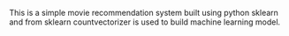 This is a simple movie recommendation system built using python sklearn and from sklearn countvectorizer is used to build machine learning model.
